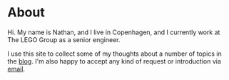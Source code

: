 # About

Hi. My name is Nathan, and I live in Copenhagen, and I currently work at The LEGO Group as a senior engineer.

I use this site to collect some of my thoughts about a number of topics in the [blog](/posts/). I'm also happy to accept any kind of request or introduction via [email](mailto:nathan@nathankuik.com).
